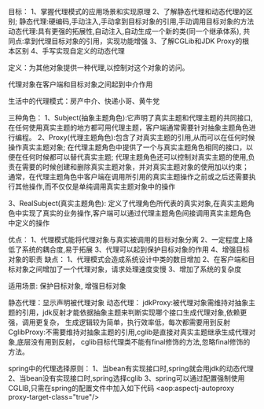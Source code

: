 目标：
 1、掌握代理模式的应用场景和实现原理
 2、了解静态代理和动态代理的区别;
静态代理:硬编码,手动注入,手动拿到目标对象的引用,手动调用目标对象的方法
动态代理:具有更强的拓展性,自动注入,自动生成一个新的类(同一个继承体系),
共同点:拿到代理目标对象的引用，实现功能增强
 3、了解CGLib和JDK Proxy的根本区别
 4、手写实现自定义的动态代理

定义：为其他对象提供一种代理,以控制对这个对象的访问。

代理对象在客户端和目标对象之间起到中介作用

生活中的代理模式：房产中介、快递小哥、黄牛党

三种角色：
 1、Subject(抽象主题角色):它声明了真实主题和代理主题的共同接口,
                   在任何使用真实主题的地方都可用代理主题，客户端通常需要针对抽象主题角色进行编程。
 2、Proxy(代理主题角色):包含了对真实主题的引用,从而可以在任何时候操作真实主题对象;
     在代理主题角色中提供了一个与真实主题角色相同的接口，以便在任何时候都可以替代真实主题;
    代理主题角色还可以控制对真实主题的使用,负责在需要的时候创建和删除真实主题对象，并对真实主题对象的使用加以约束；
   通常，在代理主题角色中客户端在调用所引用的真实主题操作之前或之后还需要执行其他操作,而不仅仅是单纯调用真实主题对象中的操作

 3、RealSubject(真实主题角色):
 定义了代理角色所代表的真实对象,在真实主题角色中实现了真实的业务操作,客户端可以通过代理主题角色间接调用真实主题角色中定义的操作

优点：
    1、代理模式能将代理对象与真实被调用的目标对象分离
    2、一定程度上降低了系统的耦合度,易于拓展
    3、代理可以起到保护目标对象的作用
    4、增强目标对象的职责
缺点：
   1、代理模式会造成系统设计中类的数目增加
   2、在客户端和目标对象之间增加了一个代理对象，请求处理速度变慢
   3、增加了系统的复杂度

适用场景:
保护目标对象,
增强目标对象

    
静态代理：显示声明被代理对象
动态代理：
    jdkProxy:被代理对象需维持对抽象主题的引用，jdk反射才能依据抽象主题来判断实现哪个接口生成代理对象,依赖更强，调用更复杂，
             生成逻辑较为简单，执行效率低，每次都需要用到反射
    CglibProxy:不需要维持对抽象主题的引用,cglib是直接对真实主题继承生成代理对象,底层没有用到反射，
           cglib目标代理类不能有final修饰的方法,忽略final修饰的方法。


spring中的代理选择原则：
1、当bean有实现接口时,spring就会用jdk的动态代理
2、当bean没有实现接口时,spring选择cglib
3、spring可以通过配置强制使用CGLIB,只需在spring的配置文件中加入如下代码
<aop:aspectj-autoproxy proxy-target-class="true"/>
